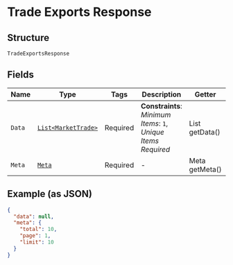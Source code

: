 
# Trade Exports Response

## Structure

`TradeExportsResponse`

## Fields

| Name | Type | Tags | Description | Getter | Setter |
|  --- | --- | --- | --- | --- | --- |
| `Data` | [`List<MarketTrade>`](../../doc/models/market-trade.md) | Required | **Constraints**: *Minimum Items*: `1`, *Unique Items Required* | List<MarketTrade> getData() | setData(List<MarketTrade> data) |
| `Meta` | [`Meta`](../../doc/models/meta.md) | Required | - | Meta getMeta() | setMeta(Meta meta) |

## Example (as JSON)

```json
{
  "data": null,
  "meta": {
    "total": 10,
    "page": 1,
    "limit": 10
  }
}
```

